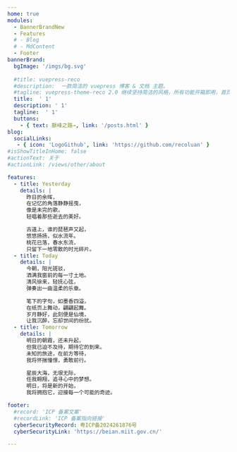 ```yaml
---
home: true
modules:
  - BannerBrandNew
  - Features
  # - Blog
  # - MdContent
  - Footer
bannerBrand:
  bgImage: '/imgs/bg.svg'
  
  #title: vuepress-reco
  #description:  一款简洁的 vuepress 博客 & 文档 主题。
  #tagline: vuepress-theme-reco 2.0 继续坚持简洁的风格，所有功能开箱即用，首页模块化组装，使用 tailwindcss 书写样式，将 Vite 作为默认编译器。你只需要负责内容创作，其他请交给我。
  title:  ' 1'
  description: ' 1'  
  tagline:  ' 1'
  buttons:
    - { text: 巅峰之路→, link: '/posts.html' }
blog:
  socialLinks:
   - { icon: 'LogoGithub', link: 'https://github.com/recoluan' }
#isShowTitleInHome: false
#actionText: 关于
#actionLink: /views/other/about

features:  
  - title: Yesterday  
    details: |  
      昨日的余晖，
      在记忆的角落静静摇曳，
      像是未完的歌，
      轻唱着那些逝去的美好。

      古道上，谁的琵琶声又起，
      悠悠扬扬，似水流年。
      桃花已落，春水东流，
      只留下一地零散的时光碎片。 
  - title: Today  
    details: |  
      今朝，阳光斑驳，
      洒满我窗前的每一寸土地。
      清风徐来，轻抚心弦，
      弹奏出一曲温柔的乐章。

      笔下的字句，如墨香四溢，
      在纸页上舞动，翩翩起舞。
      岁月静好，此刻便是仙境，
      让我沉醉，忘却世间的纷扰。
  - title: Tomorrow  
    details: |  
      明日的朝霞，还未升起，
      但我已迫不及待，期待它的到来。
      未知的旅途，在前方等待，
      我将怀揣憧憬，勇敢前行。

      星辰大海，无垠无际，
      任我翱翔，追寻心中的梦想。
      明日，将是新的开始，
      我将拥抱它，迎接每一个可能的奇迹。

footer:
  #record: 'ICP 备案文案'
  #recordLink: 'ICP 备案指向链接'
  cyberSecurityRecord: 粤ICP备2024261876号
  cyberSecurityLink: 'https://beian.miit.gov.cn/'

---
```

<meta name="viewport" content="width=device-width, initial-scale=1.0">

<style>
h1.title {
  visibility: hidden;
}
.description {
  visibility: hidden;
}
.tagline {
  visibility: hidden;
}
.banner-brand__wrapper .banner-brand__content .btn-group .xicon-container {
  margin-bottom: -13rem;
  margin-left: 2rem;
  height: 2.5rem;
  cursor: pointer;
  border-radius: .5rem;
  background-color: #3eaf7c;
  padding-left: 1rem;
  padding-right: 1rem;
  vertical-align: middle;
  font-weight: 600;
  line-height: 8;
  --tw-text-opacity: 1;
  color: rgb(255 255 255 / var(--tw-text-opacity));
  transition: color 0.3s ease; 
}
.xicon-content:hover {
  color: #ff0000; /* 鼠标悬停时的颜色 */
}


/* 媒体查询：调整按钮在不同屏幕尺寸上的样式 */
@media (max-width: 1024px) {
  .banner-brand__wrapper .banner-brand__content .btn-group .xicon-container {
    margin-bottom: -28rem; /* 调整 margin-bottom 以适应移动端 */
    margin-left: 1.5rem;    /* 调整 margin-left 以适应移动端 */
    height: 3.5rem;         /* 调整高度以适应移动端 */
    padding-left: 1.75rem;
    padding-right: 0.75rem;
    font-size: 24px;      /* 调整字体大小以适应移动端 */
  }
}

@media (max-width: 767px) {
  .banner-brand__wrapper .banner-brand__content .btn-group .xicon-container {
    margin-bottom: -28rem; /* 调整 margin-bottom 以适应移动端 */
    margin-left: 1rem;    /* 调整 margin-left 以适应移动端 */
    height: 2rem;         /* 调整高度以适应移动端 */
    padding-left: 0.5rem;
    padding-right: 0.5rem;
    font-size: 18px;      /* 调整字体大小以适应移动端 */
  }
}

@media (max-width: 480px) {
  .banner-brand__wrapper .banner-brand__content .btn-group .xicon-container {
    margin-bottom: 3rem; 
    margin-left: 0.5rem;   
    height: 1.5rem;        
    padding-left: 0.25rem;
    padding-right: 0.25rem;
    font-size: 12px;       
  }
}

@media (max-width: 768px) {
  .cyber-security {
    margin-top: 0px;
    margin-bottom: 0px;
    display: flex;
    align-items: center;
    justify-content: flex-start;
    padding-right: 1rem;
    text-align: left;
  }
}

@media (max-width: 480px) {
  .cyber-security {
    margin-top: 0px;
    margin-bottom: 0px;
    display: flex;
    align-items: center;
    justify-content: flex-start;
    padding-right: 1rem;
    text-align: left;
  }
}
</style>